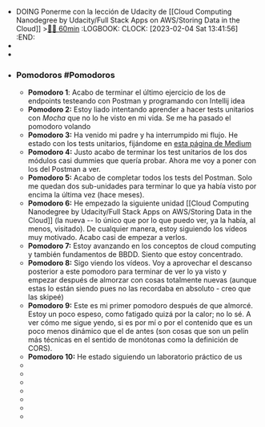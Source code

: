 - DOING Ponerme con la lección de Udacity de [[Cloud Computing Nanodegree by Udacity/Full Stack Apps on AWS/Storing Data in the Cloud]] >[🍅🍅 60min](#agenda-pomo://?t=f-1675514529848-1800%2Cf-1675517085679-1800)
  :LOGBOOK:
  CLOCK: [2023-02-04 Sat 13:41:56]
  :END:
-
-
- ### Pomodoros #Pomodoros
	- **Pomodoro 1**: Acabo de terminar el último ejercicio de los de endpoints testeando con Postman y programando con Intellij idea
	- **Pomodoro 2:** Estoy liado intentando aprender a hacer tests unitarios con *Mocha* que no lo he visto en mi vida. Se me ha pasado el pomodoro volando
	- **Pomodoro 3:** Ha venido mi padre y ha interrumpido mi flujo. He estado con los tests unitarios, fijándome en [esta página de Medium](https://medium.com/critigenopensource/mocha-unit-testing-pattern-test-suite-setup-code-for-file-separated-test-e339a550dbf6)
	- **Pomodoro 4:** Justo acabo de terminar los test unitarios de los dos módulos casi dummies que quería probar. Ahora me voy a poner con los del Postman a ver.
	- **Pomodoro 5:** Acabo de completar todos los tests del Postman. Solo me quedan dos sub-unidades para terminar lo que ya había visto por encima la última vez (hace meses).
	- **Pomodoro 6:** He empezado la siguiente unidad [[Cloud Computing Nanodegree by Udacity/Full Stack Apps on AWS/Storing Data in the Cloud]] (la nueva -- lo único que por lo que puedo ver, ya la había, al menos, visitado). De cualquier manera, estoy siguiendo los vídeos muy motivado. Acabo casi de empezar a verlos.
	- **Pomodoro 7:** Estoy avanzando en los conceptos de cloud computing y también fundamentos de BBDD. Siento que estoy concentrado.
	- **Pomodoro 8:** Sigo viendo los vídeos. Voy a aprovechar el descanso posterior a este pomodoro para terminar de ver lo ya visto y empezar después de almorzar con cosas totalmente nuevas (aunque estas lo están siendo pues no las recordaba en absoluto - creo que las skipeé)
	- **Pomodoro 9:** Este es mi primer pomodoro después de que almorcé. Estoy un poco espeso, como fatigado quizá por la calor; no lo sé. A ver cómo me sigue yendo, si es por mí o por el contenido que es un poco menos dinámico que el de antes (son cosas que son un pelín más técnicas en el sentido de monótonas como la definición de CORS).
	- **Pomodoro 10:** He estado siguiendo un laboratorio práctico de us
	-
	-
	-
	-
	-
	-
	-